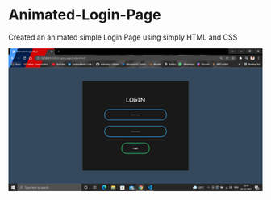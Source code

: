 # Animated-Login-Page
Created an animated simple Login Page using simply HTML and CSS


<img src="Login page.PNG">
